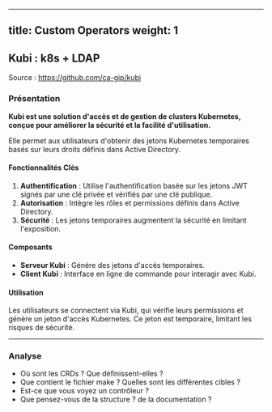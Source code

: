 
---
title:   Custom Operators
weight: 1
---

## Kubi : k8s + LDAP

Source : https://github.com/ca-gip/kubi

### Présentation

**Kubi est une solution d'accès et de gestion de clusters Kubernetes, conçue pour améliorer la sécurité et la facilité d'utilisation.**

Elle permet aux utilisateurs d'obtenir des jetons Kubernetes temporaires basés sur leurs droits définis dans Active Directory.

#### Fonctionnalités Clés
1. **Authentification** : Utilise l'authentification basée sur les jetons JWT signés par une clé privée et vérifiés par une clé publique.
2. **Autorisation** : Intègre les rôles et permissions définis dans Active Directory.
3. **Sécurité** : Les jetons temporaires augmentent la sécurité en limitant l'exposition.

#### Composants
- **Serveur Kubi** : Génère des jetons d'accès temporaires.
- **Client Kubi** : Interface en ligne de commande pour interagir avec Kubi.

#### Utilisation
Les utilisateurs se connectent via Kubi, qui vérifie leurs permissions et génère un jeton d'accès Kubernetes. Ce jeton est temporaire, limitant les risques de sécurité.

---

### Analyse 

* Où sont les CRDs ? Que définissent-elles ?
* Que contient le fichier make ? Quelles sont les différentes cibles ?
* Est-ce que vous voyez un contrôleur ?
* Que pensez-vous de la structure ? de la documentation ?